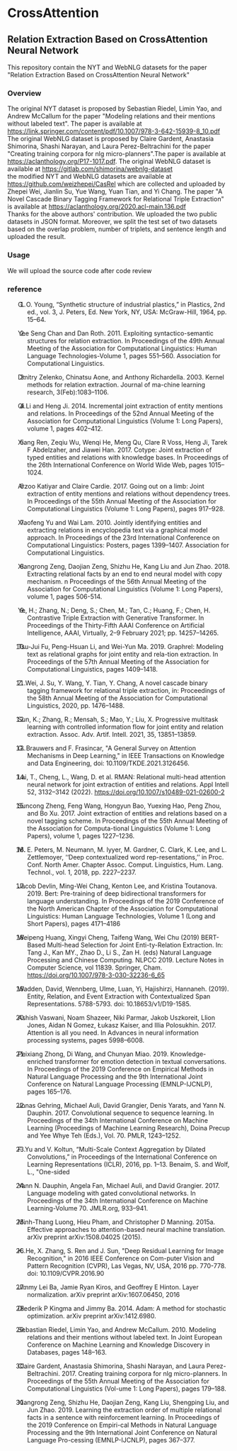 # CrossAttention

## Relation Extraction Based on CrossAttention Neural Network

This repository contain the NYT and WebNLG datasets for the paper "Relation Extraction Based on CrossAttention Neural Network"<br>

### Overview

The original NYT dataset is proposed by Sebastian Riedel, Limin Yao, and Andrew McCallum for the paper "Modeling relations and their mentions without labeled text". The paper is available at https://link.springer.com/content/pdf/10.1007/978-3-642-15939-8_10.pdf<br>
The original WebNLG dataset is proposed by Claire Gardent, Anastasia Shimorina, Shashi Narayan, and Laura Perez-Beltrachini for the paper "Creating training corpora for nlg micro-planners".The paper is available at https://aclanthology.org/P17-1017.pdf. The original WebNLG dataset is available at https://gitlab.com/shimorina/webnlg-dataset <br>
the modified NYT and WebNLG datasets are available at https://github.com/weizhepei/CasRel which are collected and uploaded by Zhepei Wei, Jianlin Su, Yue Wang, Yuan Tian, and Yi Chang. The paper "A Novel Cascade Binary Tagging Framework for Relational Triple Extraction" is available at https://aclanthology.org/2020.acl-main.136.pdf<br/>
Thanks for the above authors' contribution. We uploaded the two public datasets in JSON format. Moreover, we split the test set of two datasets based on the overlap problem, number of triplets, and sentence length and uploaded the result.

### Usage

We will upload the source code after code review<br>

### reference

<div id="refs" class="references csl-bib-body hanging-indent">

<div id="ref-xie2018" class="csl-entry">

1. G. O. Young, “Synthetic structure of industrial plastics,” in Plastics, 2nd ed., vol. 3, J. Peters, Ed. New York, NY, USA: McGraw-Hill, 1964, pp. 15–64.

</div>

</div>
<div id="refs" class="references csl-bib-body hanging-indent">

<div id="ref-xie2018" class="csl-entry">

2. Yee Seng Chan and Dan Roth. 2011. Exploiting syntactico-semantic structures for relation extraction. In Proceedings of the 49th Annual Meeting of the Association for Computational Linguistics: Human Language Technologies-Volume 1, pages 551–560. Association for Computational Linguistics.

</div>

</div>
<div id="refs" class="references csl-bib-body hanging-indent">

<div id="ref-xie2018" class="csl-entry">

3. Dmitry Zelenko, Chinatsu Aone, and Anthony Richardella. 2003. Kernel methods for relation extraction. Journal of ma-chine learning research, 3(Feb):1083–1106.

</div>

</div>

<div id="refs" class="references csl-bib-body hanging-indent">

<div id="ref-xie2018" class="csl-entry">

4. Qi Li and Heng Ji. 2014. Incremental joint extraction of entity mentions and relations. In Proceedings of the 52nd Annual Meeting of the Association for Computational Linguistics (Volume 1: Long Papers), volume 1, pages 402–412.

</div>

</div>

<div id="refs" class="references csl-bib-body hanging-indent">

<div id="ref-xie2018" class="csl-entry">

5. Xiang Ren, Zeqiu Wu, Wenqi He, Meng Qu, Clare R Voss, Heng Ji, Tarek F Abdelzaher, and Jiawei Han. 2017. Cotype: Joint extraction of typed entities and relations with knowledge bases. In Proceedings of the 26th International Conference on World Wide Web, pages 1015–1024.

</div>

</div>
<div id="refs" class="references csl-bib-body hanging-indent">

<div id="ref-xie2018" class="csl-entry">

6. Arzoo Katiyar and Claire Cardie. 2017. Going out on a limb: Joint extraction of entity mentions and relations without dependency trees. In Proceedings of the 55th Annual Meeting of the Association for Computational Linguistics (Volume 1: Long Papers), pages 917–928.

</div>

</div>

<div id="refs" class="references csl-bib-body hanging-indent">

<div id="ref-xie2018" class="csl-entry">

7. Xiaofeng Yu and Wai Lam. 2010. Jointly identifying entities and extracting relations in encyclopedia text via a graphical model approach. In Proceedings of the 23rd International Conference on Computational Linguistics: Posters, pages 1399–1407. Association for Computational Linguistics.

</div>

</div>
<div id="refs" class="references csl-bib-body hanging-indent">

<div id="ref-xie2018" class="csl-entry">

8. Xiangrong Zeng, Daojian Zeng, Shizhu He, Kang Liu and Jun Zhao. 2018. Extracting relational facts by an end to end neural model with copy mechanism. n Proceedings of the 56th Annual Meeting of the Association for Computational Linguistics (Volume 1: Long Papers), volume 1, pages 506-514.

</div>

</div>

<div id="refs" class="references csl-bib-body hanging-indent">

<div id="ref-xie2018" class="csl-entry">

9. Ye, H.; Zhang, N.; Deng, S.; Chen, M.; Tan, C.; Huang, F.; Chen, H. Contrastive Triple Extraction with Generative Transformer. In Proceedings of the Thirty-Fifth AAAI Conference on Artificial Intelligence, AAAI, Virtually, 2–9 February 2021; pp. 14257–14265.

</div>

</div>
<div id="refs" class="references csl-bib-body hanging-indent">

<div id="ref-xie2018" class="csl-entry">

10. Tsu-Jui Fu, Peng-Hsuan Li, and Wei-Yun Ma. 2019. Graphrel: Modeling text as relational graphs for joint entity and rela-tion extraction. In Proceedings of the 57th Annual Meeting of the Association for Computational Linguistics, pages 1409–1418.

</div>

</div>

<div id="refs" class="references csl-bib-body hanging-indent">

<div id="ref-xie2018" class="csl-entry">

11. Z. Wei, J. Su, Y. Wang, Y. Tian, Y. Chang, A novel cascade binary tagging framework for relational triple extraction, in: Proceedings of the 58th Annual Meeting of the Association for Computational Linguistics, 2020, pp. 1476–1488.

</div>

</div>
<div id="refs" class="references csl-bib-body hanging-indent">

<div id="ref-xie2018" class="csl-entry">

12. Sun, K.; Zhang, R.; Mensah, S.; Mao, Y.; Liu, X. Progressive multitask learning with controlled information flow for joint entity and relation extraction. Assoc. Adv. Artif. Intell. 2021, 35, 13851–13859.

</div>

</div>

<div id="refs" class="references csl-bib-body hanging-indent">

<div id="ref-xie2018" class="csl-entry">

13. G. Brauwers and F. Frasincar, "A General Survey on Attention Mechanisms in Deep Learning," in IEEE Transactions on Knowledge and Data Engineering, doi: 10.1109/TKDE.2021.3126456.

</div>

</div>
<div id="refs" class="references csl-bib-body hanging-indent">

<div id="ref-xie2018" class="csl-entry">

14. Lai, T., Cheng, L., Wang, D. et al. RMAN: Relational multi-head attention neural network for joint extraction of entities and relations. Appl Intell 52, 3132–3142 (2022). https://doi.org/10.1007/s10489-021-02600-2

</div>

</div>

<div id="refs" class="references csl-bib-body hanging-indent">

<div id="ref-xie2018" class="csl-entry">

15. Suncong Zheng, Feng Wang, Hongyun Bao, Yuexing Hao, Peng Zhou, and Bo Xu. 2017. Joint extraction of entities and relations based on a novel tagging scheme. In Proceedings of the 55th Annual Meeting of the Association for Computa-tional Linguistics (Volume 1: Long Papers), volume 1, pages 1227–1236.

</div>

</div>
<div id="refs" class="references csl-bib-body hanging-indent">

<div id="ref-xie2018" class="csl-entry">

16. M. E. Peters, M. Neumann, M. Iyyer, M. Gardner, C. Clark, K. Lee, and L. Zettlemoyer, ‘‘Deep contextualized word rep-resentations,’’ in Proc. Conf. North Amer. Chapter Assoc. Comput. Linguistics, Hum. Lang. Technol., vol. 1, 2018, pp. 2227–2237.

</div>

</div>

<div id="refs" class="references csl-bib-body hanging-indent">

<div id="ref-xie2018" class="csl-entry">

17. Jacob Devlin, Ming-Wei Chang, Kenton Lee, and Kristina Toutanova. 2019. Bert: Pre-training of deep bidirectional transformers for language understanding. In Proceedings of the 2019 Conference of the North American Chapter of the Association for Computational Linguistics: Human Language Technologies, Volume 1 (Long and Short Papers), pages 4171–4186

</div>

</div>
<div id="refs" class="references csl-bib-body hanging-indent">

<div id="ref-xie2018" class="csl-entry">

18. Weipeng Huang, Xingyi Cheng, Taifeng Wang, Wei Chu (2019) BERT-Based Multi-head Selection for Joint Enti-ty-Relation Extraction. In: Tang J., Kan MY., Zhao D., Li S., Zan H. (eds) Natural Language Processing and Chinese Computing. NLPCC 2019. Lecture Notes in Computer Science, vol 11839. Springer, Cham. https://doi.org/10.1007/978-3-030-32236-6_65

</div>

</div>

<div id="refs" class="references csl-bib-body hanging-indent">

<div id="ref-xie2018" class="csl-entry">

19. Wadden, David, Wennberg, Ulme, Luan, Yi, Hajishirzi, Hannaneh. (2019). Entity, Relation, and Event Extraction with Contextualized Span Representations. 5788-5793. doi: 10.18653/v1/D19-1585.

</div>

</div>
<div id="refs" class="references csl-bib-body hanging-indent">

<div id="ref-xie2018" class="csl-entry">

20. Ashish Vaswani, Noam Shazeer, Niki Parmar, Jakob Uszkoreit, Llion Jones, Aidan N Gomez, Łukasz Kaiser, and Illia Polosukhin. 2017. Attention is all you need. In Advances in neural information processing systems, pages 5998–6008.

</div>

</div>

<div id="refs" class="references csl-bib-body hanging-indent">

<div id="ref-xie2018" class="csl-entry">

21. Peixiang Zhong, Di Wang, and Chunyan Miao. 2019. Knowledge-enriched transformer for emotion detection in textual conversations. In Proceedings of the 2019 Conference on Empirical Methods in Natural Language Processing and the 9th International Joint Conference on Natural Language Processing (EMNLP-IJCNLP), pages 165–176.

</div>

</div>
<div id="refs" class="references csl-bib-body hanging-indent">

<div id="ref-xie2018" class="csl-entry">

22. Jonas Gehring, Michael Auli, David Grangier, Denis Yarats, and Yann N. Dauphin. 2017. Convolutional sequence to sequence learning. In Proceedings of the 34th International Conference on Machine Learning (Proceedings of Machine Learning Research), Doina Precup and Yee Whye Teh (Eds.), Vol. 70. PMLR, 1243–1252.

</div>

</div>

<div id="refs" class="references csl-bib-body hanging-indent">

<div id="ref-xie2018" class="csl-entry">

23. F. Yu and V. Koltun, “Multi-Scale Context Aggregation by Dilated Convolutions,” in Proceedings of the International Conference on Learning Representations (ICLR), 2016, pp. 1–13. Benaim, S. and Wolf, L., "One-sided

</div>

</div>
<div id="refs" class="references csl-bib-body hanging-indent">

<div id="ref-xie2018" class="csl-entry">

24. Yann N. Dauphin, Angela Fan, Michael Auli, and David Grangier. 2017. Language modeling with gated convolutional networks. In Proceedings of the 34th International Conference on Machine Learning-Volume 70. JMLR.org, 933–941.

</div>

</div>

<div id="refs" class="references csl-bib-body hanging-indent">

<div id="ref-xie2018" class="csl-entry">

25. Minh-Thang Luong, Hieu Pham, and Christopher D Manning. 2015a. Effective approaches to attention-based neural machine translation. arXiv preprint arXiv:1508.04025 (2015).

</div>

</div>
<div id="refs" class="references csl-bib-body hanging-indent">

<div id="ref-xie2018" class="csl-entry">

26. K. He, X. Zhang, S. Ren and J. Sun, "Deep Residual Learning for Image Recognition," in 2016 IEEE Conference on Com-puter Vision and Pattern Recognition (CVPR), Las Vegas, NV, USA, 2016 pp. 770-778. doi: 10.1109/CVPR.2016.90

</div>

</div>

<div id="refs" class="references csl-bib-body hanging-indent">

<div id="ref-xie2018" class="csl-entry">

27. Jimmy Lei Ba, Jamie Ryan Kiros, and Geoffrey E Hinton. Layer normalization. arXiv preprint arXiv:1607.06450, 2016

</div>

</div>
<div id="refs" class="references csl-bib-body hanging-indent">

<div id="ref-xie2018" class="csl-entry">

28. Diederik P Kingma and Jimmy Ba. 2014. Adam: A method for stochastic optimization. arXiv preprint arXiv:1412.6980.

</div>

</div>

<div id="refs" class="references csl-bib-body hanging-indent">

<div id="ref-xie2018" class="csl-entry">

29. Sebastian Riedel, Limin Yao, and Andrew McCallum. 2010. Modeling relations and their mentions without labeled text. In Joint European Conference on Machine Learning and Knowledge Discovery in Databases, pages 148–163.

</div>

</div>
<div id="refs" class="references csl-bib-body hanging-indent">

<div id="ref-xie2018" class="csl-entry">

30. Claire Gardent, Anastasia Shimorina, Shashi Narayan, and Laura Perez-Beltrachini. 2017. Creating training corpora for nlg micro-planners. In Proceedings of the 55th Annual Meeting of the Association for Computational Linguistics (Vol-ume 1: Long Papers), pages 179–188.

</div>

</div>

<div id="refs" class="references csl-bib-body hanging-indent">

<div id="ref-xie2018" class="csl-entry">

31. Xiangrong Zeng, Shizhu He, Daojian Zeng, Kang Liu, Shengping Liu, and Jun Zhao. 2019. Learning the extraction order of multiple relational facts in a sentence with reinforcement learning. In Proceedings of the 2019 Conference on Empiri-cal Methods in Natural Language Processing and the 9th International Joint Conference on Natural Language Pro-cessing (EMNLP-IJCNLP), pages 367–377.

</div>

</div>
